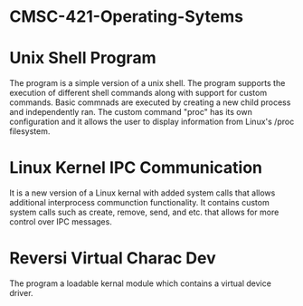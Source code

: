 # CMSC-421-Operating-Sytems
# Unix Shell Program
The program is a simple version of a unix shell. The program supports the execution of different shell commands along with support for custom commands. Basic commnads are executed by creating a new child process and independently ran. The custom command "proc" has its own configuration and it allows the user to display information from Linux's /proc filesystem.
# Linux Kernel IPC Communication
It is a new version of a Linux kernal with added system calls that allows additional interprocess communction functionality. It contains custom system calls such as create, remove, send, and etc. that allows for more control over IPC messages.
# Reversi Virtual Charac Dev
The program a loadable kernal module which contains a virtual device driver.

